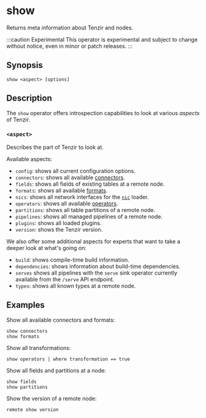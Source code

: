 # show

Returns meta information about Tenzir and nodes.

:::caution Experimental
This operator is experimental and subject to change without notice, even in
minor or patch releases.
:::

## Synopsis

```
show <aspect> [options]
```

## Description

The `show` operator offers introspection capabilities to look at various
*aspects* of Tenzir.

### `<aspect>`

Describes the part of Tenzir to look at.

Available aspects:

- `config`: shows all current configuration options.
- `connectors`: shows all available [connectors](../../connectors.md).
- `fields`: shows all fields of existing tables at a remote node.
- `formats`: shows all available [formats](../../formats.md).
- `nics`: shows all network interfaces for the [`nic`](../../connectors/nic.md)
  loader.
- `operators`: shows all available [operators](../../operators.md).
- `partitions`: shows all table partitions of a remote node.
- `pipelines`: shows all managed pipelines of a remote node.
- `plugins`: shows all loaded plugins.
- `version`: shows the Tenzir version.

We also offer some additional aspects for experts that want to take a deeper
look at what's going on:

- `build`: shows compile-time build information.
- `dependencies`: shows information about build-time dependencies.
- `serves` shows all pipelines with the `serve` sink operator currently
  available from the `/serve` API endpoint.
- `types`: shows all known types at a remote node.

## Examples

Show all available connectors and formats:

```
show connectors
show formats
```

Show all transformations:

```
show operators | where transformation == true
```

Show all fields and partitions at a node:

```
show fields
show partitions
```

Show the version of a remote node:

```
remote show version
```
